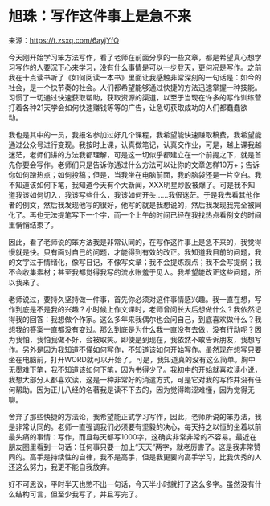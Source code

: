 # 旭珠：写作这件事上是急不来


来源：https://t.zsxq.com/6ayjYfQ

今天刚开始学习笨方法写作，看了老师在前面分享的一些文章，都是希望真心想学习写作的人要沉下心来学习，没有什么事情是可以一步登天，更何况是写作。之前我在十点读书听了《如何阅读一本书》里面让我感触非常深刻的一句话是：如今的社会，是一个快节奏的社会。人们都希望能够通过快捷的方法迅速掌握一种技能。习惯了一切通过快速获取帮助，获取资源的渠道，以至于当现在许多的写作训练营打着各种21天学会如何快速赚钱等等的广告，让急切获取成功的人们都蠢蠢欲动。

我也是其中的一员，我报名参加过好几个课程，我希望能快速赚取稿费，我希望能通过公众号进行变现。我按时上课，认真做笔记，认真交作业，可是，越上课我越迷茫，老师们讲的方法我都理解，可是这一切似乎都建立在一个前提之下，就是首先你要会写作。老师们只是告诉你通过什么方法可以让你的文章怎样10万+；告诉你如何蹭热点；如何投稿；但是，当我坐在电脑前面，我的脑袋还是一片空白。我不知道该如何下笔，我知道今天有个大新闻，XXX明星炒股被爆了。可是我不知道我该如何切入，我该写些什么，我该如何开头……我很迷茫。于是我去看其他作者的例文，然后我发现他写的很好，他写的就是我想说的，然后我发现我完全被同化了。再也无法提笔写下一个字，而一个上午的时间已经在我找热点看例文的时间里悄悄结束了。


因此，看了老师说的笨方法我是非常认同的，在写作这件事上是急不来的，我觉得慢就是快。只有面对自己的问题，才能得到有效的改正。我知道我目前的问题，我的文字过于情绪化，像写日记，不像写文章；我不会提炼观点；我不会写提纲；我不会收集素材；甚至我都觉得我写的流水账羞于见人。我希望能改正这些问题，所以我来了。


老师说过，要持久坚持做一件事，首先你必须对这件事情感兴趣。我一直在想，写作到底是不是我的兴趣？小时候上作文课时，老师曾问长大后想做什么？我依然记得我的回答：我想做个作家。这么多年来我偶尔也会问自己，到底喜欢做什么？我想我的答案一直都没有变过。那么到底是为什么我一直没有去做，没有行动呢？因为我怕，我怕我做不好，会被取笑。即使是到现在，我依然不敢告诉朋友，我想写作。另外是因为我知道不懂如何写作，不知道该如何开始写作。虽然现在想写只要坐在电脑前，打开WORD就可以开始了。可是，我知道真的没有这么简单。胸中无墨难下笔，我不知道该如何下笔，因为书得少了。我初中的开始就喜欢读小说，我想大部分人都喜欢读，这是一种非常好的消遣方式，可是它对我的写作并没有任何帮助。因为正儿八经的名著我是读不下去的，因为觉得晦涩难懂，因为觉得无聊。


舍弃了那些快捷的方法论，我希望能正式学习写作，因此，老师所说的笨办法，我是非常认同的。老师一直强调我们必须要有坚毅的决心，每天持之以恒的坐着以前最头痛的事情：写作，而且每天都写1000字，这确实非常非常的不容易。最近在朋友圈里看到一句话：任何事只要一加上“天天”两字，就老厉害了。这是我非常赞同的。高手是持续性的自律，我不是高手，但是我更要向高手学习，比我优秀的人还这么努力，我更不能自我放弃。


好不可思议，平时半天也憋不出一句话，今天半小时就打了这么多字。虽然没有什么结构可言，但至少我写了，并且写完了。


